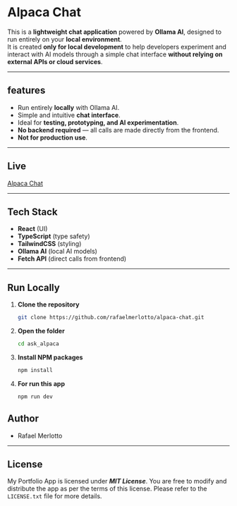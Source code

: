 # Alpaca Chat

This is a **lightweight chat application** powered by **Ollama AI**, designed to run entirely on your **local environment**.  
It is created **only for local development** to help developers experiment and interact with AI models through a simple chat interface **without relying on external APIs or cloud services**.

---

## features 

- Run entirely **locally** with Ollama AI.  
- Simple and intuitive **chat interface**.  
- Ideal for **testing, prototyping, and AI experimentation**.  
- **No backend required** — all calls are made directly from the frontend.  
- **Not for production use**.

---

##  Live

[Alpaca Chat](https://alpaca-chat-hp1e.vercel.app)

---

## Tech Stack

- **React** (UI)  
- **TypeScript** (type safety)  
- **TailwindCSS** (styling)  
- **Ollama AI** (local AI models)  
- **Fetch API** (direct calls from frontend) 

---

##  Run Locally
1. **Clone the repository**
   ```bash
   git clone https://github.com/rafaelmerlotto/alpaca-chat.git
2. **Open the folder**
   ```bash
   cd ask_alpaca 
3. **Install NPM packages**
   ```bash
   npm install
4. **For run this app**
   ```bash
   npm run dev


## Author

* Rafael Merlotto

---

## License
My Portfolio App is licensed under ***MIT License***. You are free to modify and distribute the app as per the terms of this license. Please refer to the ```LICENSE.txt``` file for more details.